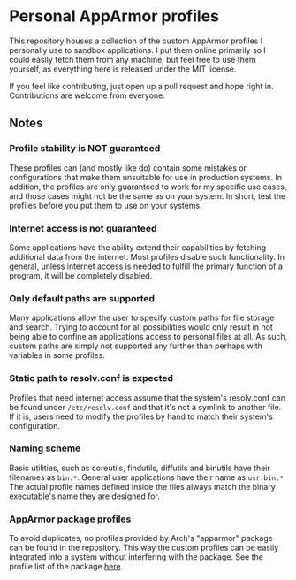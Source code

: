Personal AppArmor profiles
============================

This repository houses a collection of the custom AppArmor profiles I
personally use to sandbox applications. I put them online primarily so I could
easily fetch them from any machine, but feel free to use them yourself, as
everything here is released under the MIT license.

If you feel like contributing, just open up a pull request and hope right in.
Contributions are welcome from everyone.

Notes
-----

### Profile stability is **NOT** guaranteed

These profiles can (and mostly like do) contain some mistakes or configurations
that make them unsuitable for use in production systems. In addition, the
profiles are only guaranteed to work for my specific use cases, and those
cases might not be the same as on your system. In short, test the profiles
before you put them to use on your systems.

### Internet access is not guaranteed

Some applications have the ability extend their capabilities by fetching
additional data from the internet. Most profiles disable such functionality.
In general, unless internet access is needed to fulfill the primary function
of a program, it will be completely disabled.

### Only default paths are supported

Many applications allow the user to specify custom paths for file storage and
search. Trying to account for all possibilities would only result in not being
able to confine an applications access to personal files at all. As such,
custom paths are simply not supported any further than perhaps with variables
in some profiles.

### Static path to resolv.conf is expected

Profiles that need internet access assume that the system's resolv.conf can be
found under `/etc/resolv.conf` and that it's not a symlink to another file. If
it is, users need to modify the profiles by hand to match their system's
configuration.

### Naming scheme

Basic utilities, such as coreutils, findutils, diffutils and binutils have
their filenames as `bin.*`. General user applications have their name as
`usr.bin.*` The actual profile names defined inside the files always match the
binary executable's name they are designed for.

### AppArmor package profiles

To avoid duplicates, no profiles provided by Arch's "apparmor" package
can be found in the repository. This way the custom profiles can be easily
integrated into a system without interfering with the package. See the profile
list of the package [here](https://archlinux.org/packages/extra/x86_64/apparmor/).

